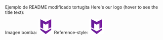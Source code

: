 Ejemplo de README modificado
tortugita
Here's our logo (hover to see the title text):

Imagen bomba: 
![alt text](https://github.com/adam-p/markdown-here/raw/master/src/common/images/icon48.png "Logo Title Text 2")
Reference-style: 
![alt text][logo]

[logo]: https://github.com/adam-p/markdown-here/raw/master/src/common/images/icon48.png "Logo Title Text 2"
